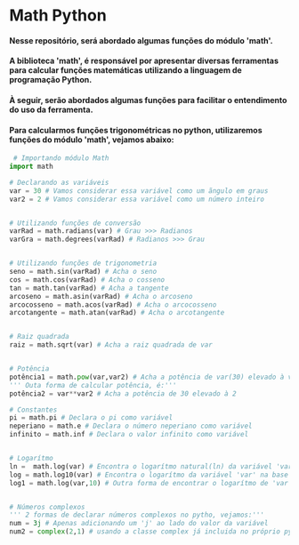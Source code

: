 # **Math Python**
#### **Nesse repositório, será abordado algumas funções do módulo 'math'.**
#### **A biblioteca 'math', é responsável por apresentar diversas ferramentas para calcular funções matemáticas utilizando a linguagem de programação Python.**
#### **À seguir, serão abordados algumas funções para facilitar o entendimento do uso da ferramenta.**
#### **Para calcularmos funções trigonométricas no python, utilizaremos funções do módulo 'math', vejamos abaixo:**

~~~python
 # Importando módulo Math
import math

# Declarando as variáveis
var = 30 # Vamos considerar essa variável como um ãngulo em graus
var2 = 2 # Vamos considerar essa variável como um número inteiro


# Utilizando funções de conversão
varRad = math.radians(var) # Grau >>> Radianos
varGra = math.degrees(varRad) # Radianos >>> Grau


# Utilizando funções de trigonometria
seno = math.sin(varRad) # Acha o seno
cos = math.cos(varRad) # Acha o cosseno
tan = math.tan(varRad) # Acha a tangente
arcoseno = math.asin(varRad) # Acha o arcoseno
arcocosseno = math.acos(varRad) # Acha o arcocosseno
arcotangente = math.atan(varRad) # Acha o arcotangente


# Raiz quadrada
raiz = math.sqrt(var) # Acha a raiz quadrada de var


# Potência
potência1 = math.pow(var,var2) # Acha a potência de var(30) elevado à var2(2)
''' Outa forma de calcular potência, é:'''
potência2 = var**var2 # Acha a potência de 30 elevado à 2

# Constantes
pi = math.pi # Declara o pi como variável
neperiano = math.e # Declara o número neperiano como variável
infinito = math.inf # Declara o valor infinito como variável


# Logarítmo
ln =  math.log(var) # Encontra o logarítmo natural(ln) da variável 'var' 
log = math.log10(var) # Encontra o logarítmo da variável 'var' na base 10
log1 = math.log(var,10) # Outra forma de encontrar o logarítmo de 'var' na base 10


# Números complexos
''' 2 formas de declarar números complexos no pytho, vejamos:'''
num = 3j # Apenas adicionando um 'j' ao lado do valor da variável
num2 = complex(2,1) # usando a classe complex já incluida no próprio python. Aqui ele retornar: 2 + 1j

~~~
